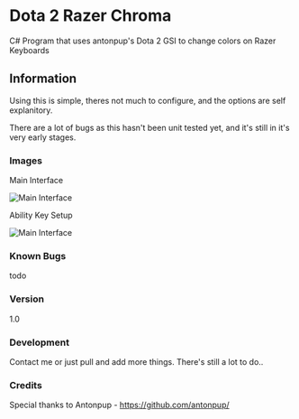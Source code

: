 # Dota 2 Razer Chroma

C# Program that uses antonpup's Dota 2 GSI to change colors on Razer Keyboards

## Information

Using this is simple, theres not much to configure, and the options are self explanitory.

There are a lot of bugs as this hasn't been unit tested yet, and it's still in it's very early stages.


### Images

Main Interface

![Main Interface](https://i.imgur.com/aCPIwRI.png)

Ability Key Setup

![Main Interface](https://i.imgur.com/YhKAMdY.png)

### Known Bugs

todo

### Version
1.0

### Development

Contact me or just pull and add more things. There's still a lot to do..


### Credits

Special thanks to Antonpup - https://github.com/antonpup/